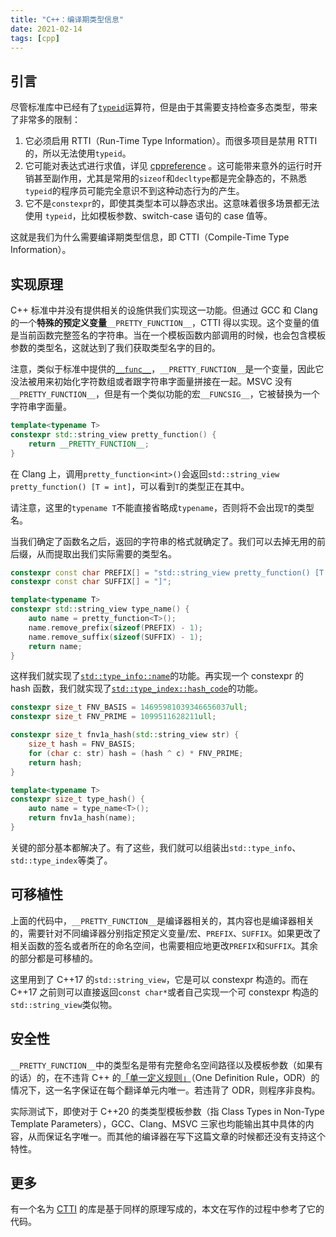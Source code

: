 ```yaml
---
title: "C++：编译期类型信息"
date: 2021-02-14
tags: [cpp]
---
```


## 引言

尽管标准库中已经有了[`typeid`](https://zh.cppreference.com/w/cpp/language/typeid)运算符，但是由于其需要支持检查多态类型，带来了非常多的限制：

1. 它必须启用 RTTI（Run-Time Type Information）。而很多项目是禁用 RTTI 的，所以无法使用`typeid`。
2. 它可能对表达式进行求值，详见 [cppreference](https://zh.cppreference.com/w/cpp/language/typeid) 。这可能带来意外的运行时开销甚至副作用，尤其是常用的`sizeof`和`decltype`都是完全静态的，不熟悉`typeid`的程序员可能完全意识不到这种动态行为的产生。
3. 它不是`constexpr`的，即使其类型本可以静态求出。这意味着很多场景都无法使用 `typeid`，比如模板参数、switch-case 语句的 case 值等。

这就是我们为什么需要编译期类型信息，即 CTTI（Compile-Time Type Information）。

## 实现原理

C++ 标准中并没有提供相关的设施供我们实现这一功能。但通过 GCC 和 Clang 的一个**特殊的预定义变量**`__PRETTY_FUNCTION__`，CTTI 得以实现。这个变量的值是当前函数完整签名的字符串。当在一个模板函数内部调用的时候，也会包含模板参数的类型名，这就达到了我们获取类型名字的目的。

注意，类似于标准中提供的[`__func__`](https://zh.cppreference.com/w/cpp/language/function#func)，`__PRETTY_FUNCTION__`是一个变量，因此它没法被用来初始化字符数组或者跟字符串字面量拼接在一起。MSVC 没有`__PRETTY_FUNCTION__`，但是有一个类似功能的宏`__FUNCSIG__`，它被替换为一个字符串字面量。

```cpp
template<typename T>
constexpr std::string_view pretty_function() {
    return __PRETTY_FUNCTION__;
}
```

在 Clang 上，调用`pretty_function<int>()`会返回`std::string_view pretty_function() [T = int]`，可以看到`T`的类型正在其中。

请注意，这里的`typename T`不能直接省略成`typename`，否则将不会出现`T`的类型名。

当我们确定了函数名之后，返回的字符串的格式就确定了。我们可以去掉无用的前后缀，从而提取出我们实际需要的类型名。

```cpp
constexpr const char PREFIX[] = "std::string_view pretty_function() [T = ";
constexpr const char SUFFIX[] = "]";

template<typename T>
constexpr std::string_view type_name() {
    auto name = pretty_function<T>();
    name.remove_prefix(sizeof(PREFIX) - 1);
    name.remove_suffix(sizeof(SUFFIX) - 1);
    return name;
}
```

这样我们就实现了[`std::type_info::name`](https://zh.cppreference.com/w/cpp/types/type_info/name)的功能。再实现一个 constexpr 的 hash 函数，我们就实现了[`std::type_index::hash_code`](https://zh.cppreference.com/w/cpp/types/type_index/hash_code)的功能。

```cpp
constexpr size_t FNV_BASIS = 14695981039346656037ull;
constexpr size_t FNV_PRIME = 1099511628211ull;

constexpr size_t fnv1a_hash(std::string_view str) {
    size_t hash = FNV_BASIS;
    for (char c: str) hash = (hash ^ c) * FNV_PRIME;
    return hash;
}

template<typename T>
constexpr size_t type_hash() {
    auto name = type_name<T>();
    return fnv1a_hash(name);
}
```

关键的部分基本都解决了。有了这些，我们就可以组装出`std::type_info`、`std::type_index`等类了。

## 可移植性

上面的代码中，`__PRETTY_FUNCTION__`是编译器相关的，其内容也是编译器相关的，需要针对不同编译器分别指定预定义变量/宏、`PREFIX`、`SUFFIX`。如果更改了相关函数的签名或者所在的命名空间，也需要相应地更改`PREFIX`和`SUFFIX`。其余的部分都是可移植的。

这里用到了 C++17 的`std::string_view`，它是可以 constexpr 构造的。而在 C++17 之前则可以直接返回`const char*`或者自己实现一个可 constexpr 构造的`std::string_view`类似物。

## 安全性

`__PRETTY_FUNCTION__`中的类型名是带有完整命名空间路径以及模板参数（如果有的话）的，在不违背 C++ 的[「单一定义规则」](https://zh.cppreference.com/w/cpp/language/definition)（One Definition Rule，ODR）的情况下，这一名字保证在每个翻译单元内唯一。若违背了 ODR，则程序非良构。

实际测试下，即使对于 C++20 的类类型模板参数（指 Class Types in Non-Type Template Parameters），GCC、Clang、MSVC 三家也均能输出其中具体的内容，从而保证名字唯一。而其他的编译器在写下这篇文章的时候都还没有支持这个特性。

## 更多

有一个名为 [CTTI](https://github.com/Manu343726/ctti) 的库是基于同样的原理写成的，本文在写作的过程中参考了它的代码。
